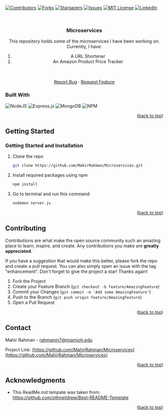 <div id="top"></div>
<!--
*** Thanks for checking out the Best-README-Template. If you have a suggestion
*** that would make this better, please fork the repo and create a pull request
*** or simply open an issue with the tag "enhancement".
*** Don't forget to give the project a star!
*** Thanks again! Now go create something AMAZING! :D
-->
<! -- This README Template was inspired by https://github.com/othneildrew/Best-README-Template#readme



<!-- PROJECT SHIELDS -->
<!--
*** I'm using markdown "reference style" links for readability.
*** Reference links are enclosed in brackets [ ] instead of parentheses ( ).
*** See the bottom of this document for the declaration of the reference variables
*** for contributors-url, forks-url, etc. This is an optional, concise syntax you may use.
*** https://www.markdownguide.org/basic-syntax/#reference-style-links
-->
[![Contributors][contributors-shield]][contributors-url]
[![Forks][forks-shield]][forks-url]
[![Stargazers][stars-shield]][stars-url]
[![Issues][issues-shield]][issues-url]
[![MIT License][license-shield]][license-url]
[![LinkedIn][linkedin-shield]][linkedin-url]



<!-- PROJECT LOGO -->
<br />
<div align="center">

<h3 align="center">Microservices</h3>

  <p align="center">
   This repository holds some of the microservices I have been working on. Currently, I have: 
   <ol>
   <li> A URL Shortener </li>
   <li> An Amazon Product Price Tracker </li>
   </ol>
   <br />
    <br />
    <a href="https://github.com/MahirRahman/Microservices/issues">Report Bug</a>
    ·
    <a href="https://github.com/MahirRahman/Microservices/issues">Request Feature</a>
  </p>
</div>

### Built With
![NodeJS](https://img.shields.io/badge/node.js-6DA55F?style=for-the-badge&logo=node.js&logoColor=white)
![Express.js](https://img.shields.io/badge/express.js-%23404d59.svg?style=for-the-badge&logo=express&logoColor=%2361DAFB)
![MongoDB](https://img.shields.io/badge/MongoDB-%234ea94b.svg?style=for-the-badge&logo=mongodb&logoColor=white)
![NPM](https://img.shields.io/badge/NPM-%23000000.svg?style=for-the-badge&logo=npm&logoColor=white)



<p align="right">(<a href="#top">back to top</a>)</p>



<!-- GETTING STARTED -->
## Getting Started

<!-- This is an example of how you may give instructions on setting up your project locally.
To get a local copy up and running follow these simple example steps. -->

### Getting Started and Installation
1. Clone the repo
   ```sh
   git clone https://github.com/MahirRahman/Microservices.git
   ```
2. Install required packages using npm
   ```sh
   npm install
   ```
3. Go to terminal and run this command: 
    ``` sh
    nodemon server.js
    ```
<p align="right">(<a href="#top">back to top</a>)</p>



<!-- CONTRIBUTING -->
## Contributing

Contributions are what make the open source community such an amazing place to learn, inspire, and create. Any contributions you make are **greatly appreciated**.

If you have a suggestion that would make this better, please fork the repo and create a pull request. You can also simply open an issue with the tag "enhancement".
Don't forget to give the project a star! Thanks again!

1. Fork the Project
2. Create your Feature Branch (`git checkout -b feature/AmazingFeature`)
3. Commit your Changes (`git commit -m 'Add some AmazingFeature'`)
4. Push to the Branch (`git push origin feature/AmazingFeature`)
5. Open a Pull Request

<p align="right">(<a href="#top">back to top</a>)</p>


<!-- CONTACT -->
## Contact

Mahir Rahman - rahmanm7@miamioh.edu

Project Link: [https://github.com/MahirRahman/Microservices](https://github.com/MahirRahman/Microservices)

<p align="right">(<a href="#top">back to top</a>)</p>



<!-- ACKNOWLEDGMENTS -->
## Acknowledgments

* This ReadMe.md tempate was taken from: https://github.com/othneildrew/Best-README-Template

<p align="right">(<a href="#top">back to top</a>)</p>



<!-- MARKDOWN LINKS & IMAGES -->
<!-- https://www.markdownguide.org/basic-syntax/#reference-style-links -->
[contributors-shield]: https://img.shields.io/github/contributors/MahirRahman/Microservices.svg?style=for-the-badge
[contributors-url]: https://github.com/MahirRahman/Microservices/graphs/contributors
[forks-shield]: https://img.shields.io/github/forks/MahirRahman/Microservices.svg?style=for-the-badge
[forks-url]: https://github.com/MahirRahman/Microservices/network/members
[stars-shield]: https://img.shields.io/github/stars/MahirRahman/Microservices.svg?style=for-the-badge
[stars-url]: https://github.com/MahirRahman/Microservices/stargazers
[issues-shield]: https://img.shields.io/github/issues/MahirRahman/Microservices.svg?style=for-the-badge
[issues-url]: https://github.com/MahirRahman/Microservices/issues
[license-shield]: https://img.shields.io/github/license/MahirRahman/Microservices.svg?style=for-the-badge
[license-url]: https://github.com/MahirRahman/Microservices/blob/master/LICENSE.txt
[linkedin-shield]: https://img.shields.io/badge/-LinkedIn-black.svg?style=for-the-badge&logo=linkedin&colorB=555
[linkedin-url]: https://linkedin.com/in/mahirrahman
